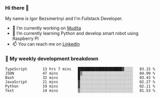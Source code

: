 ### Hi there 👋

My name is Igor Bezsmertnyi and I'm Fullstack Developer.

- 🔭 I’m currently working on [Mudita](https://mudita.com/)
- 🌱 I’m currently learning Python and develop smart robot using Raspberry PI
- 📫 You can reach me on [LinkedIn](https://www.linkedin.com/in/igor-bezsmertnyi-529522114/)

### 🧮 My weekly development breakdown
<!--START_SECTION:waka-->

```text
TypeScript       13 hrs 7 mins   ████████████████████▓░░░░   83.15 %
JSON             47 mins         █▒░░░░░░░░░░░░░░░░░░░░░░░   04.99 %
Bash             32 mins         █░░░░░░░░░░░░░░░░░░░░░░░░   03.43 %
JavaScript       21 mins         ▓░░░░░░░░░░░░░░░░░░░░░░░░   02.27 %
Python           19 mins         ▓░░░░░░░░░░░░░░░░░░░░░░░░   02.11 %
Text             14 mins         ▒░░░░░░░░░░░░░░░░░░░░░░░░   01.53 %
```

<!--END_SECTION:waka-->

<!--
**igorbezsmertnyi/igorbezsmertnyi** is a ✨ _special_ ✨ repository because its `README.md` (this file) appears on your GitHub profile.

Here are some ideas to get you started:

- 🔭 I’m currently working on ...
- 🌱 I’m currently learning ...
- 👯 I’m looking to collaborate on ...
- 🤔 I’m looking for help with ...
- 💬 Ask me about ...
- 📫 How to reach me: ...
- 😄 Pronouns: ...
- ⚡ Fun fact: ...
-->
